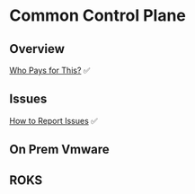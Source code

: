 # Common Control Plane

## Overview  

[Who Pays for This?](https://github.com/IBM/dte-support-public/blob/main/Common-Control-Plane/Common-Control-Plane-Runbooks/who-pays-for-this.md)  :white_check_mark:  

## Issues

[How to Report Issues](https://github.com/IBM/dte-support-public/blob/main/Common-Control-Plane/Common-Control-Plane-Runbooks/ccp-info-needed.md)  :white_check_mark:  

## On Prem Vmware

## ROKS

